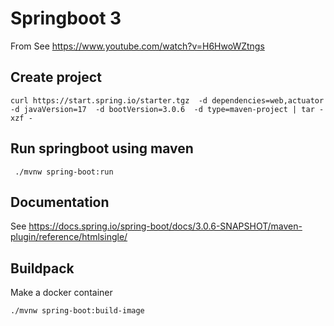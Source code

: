# Springboot 3

From See https://www.youtube.com/watch?v=H6HwoWZtngs

## Create project
```shell
curl https://start.spring.io/starter.tgz  -d dependencies=web,actuator  -d javaVersion=17  -d bootVersion=3.0.6  -d type=maven-project | tar -xzf -

```
## Run springboot using maven
```shell
 ./mvnw spring-boot:run
```

## Documentation
See https://docs.spring.io/spring-boot/docs/3.0.6-SNAPSHOT/maven-plugin/reference/htmlsingle/ 

## Buildpack
Make a docker container
```shell
./mvnw spring-boot:build-image
```
